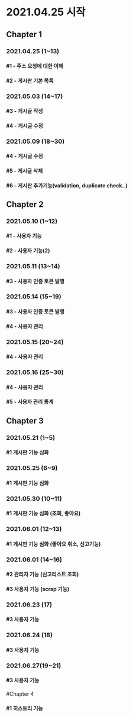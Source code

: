 # 2021.04.25 시작

## Chapter 1
### 2021.04.25 (1~13)
#### #1 - 주소 요청에 대한 이해
#### #2 - 게시판 기본 목록

### 2021.05.03 (14~17)
#### #3 - 게시글 작성
#### #4 - 게시글 수정

### 2021.05.09 (18~30)
#### #4 - 게시글 수정
#### #5 - 게시글 삭제
#### #6 - 게시판 추가기능(validation, duplicate check..)

## Chapter 2
### 2021.05.10 (1~12)
#### #1 - 사용자 기능
#### #2 - 사용자 기능(2)

### 2021.05.11 (13~14)
#### #3 - 사용자 인증 토큰 발행

### 2021.05.14 (15~19)
#### #3 - 사용자 인증 토큰 발행
#### #4 - 사용자 관리

### 2021.05.15 (20~24)
#### #4 - 사용자 관리

### 2021.05.16 (25~30)
#### #4 - 사용자 관리
#### #5 - 사용자 관리 통계

## Chapter 3
### 2021.05.21 (1~5)
#### #1 게시판 기능 심화

### 2021.05.25 (6~9)
#### #1 게시판 기능 심화

### 2021.05.30 (10~11)
#### #1 게시판 기능 심화 (조회, 좋아요)

### 2021.06.01 (12~13)
#### #1 게시판 기능 심화 (좋아요 취소, 신고기능)

### 2021.06.01 (14~16)
#### #2 관리자 기능 (신고리스트 조회)
#### #3 사용자 기능 (scrap 기능)

### 2021.06.23 (17)
#### #3 사용자 기능

### 2021.06.24 (18)
#### #3 사용자 기능

### 2021.06.27(19~21)
#### #3 사용자 기능

#Chapter 4
#### #1 히스토리 기능